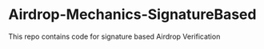 # Airdrop-Mechanics-SignatureBased
This repo contains code for signature based Airdrop Verification
